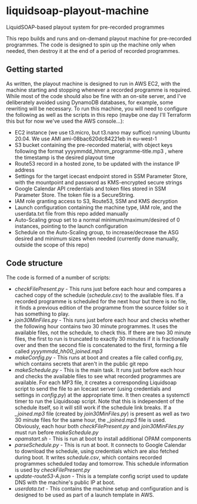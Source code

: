 # liquidsoap-playout-machine
LiquidSOAP-based playout system for pre-recorded programmes

This repo builds and runs and on-demand playout machine for pre-recorded programmes. The code is designed to spin up the machine only when needed, then destroy it at the end of a period of recorded programmes.

## Getting started
As written, the playout machine is designed to run in AWS EC2, with the machine starting and stopping whenever a recorded programme is required. While most of the code should also be fine with an on-site server, and I've deliberately avoided using DynamoDB databases, for example, some rewriting will be necessary.
To run this machine, you will need to configure the following as well as the scripts in this repo (maybe one day I'll Terraform this but for now we've used the AWS console...):
 
- EC2 instance (we use t3.micro, but t3.nano may suffice) running Ubuntu 20.04. We use AMI ami-08bac620dc84221eb in eu-west-1 
- S3 bucket containing the pre-recorded material, with object keys following the format yyyymmdd_hhmm_programme-title.mp3 , where the timestamp is the desired playout time
- Route53 record in a hosted zone, to be updated with the instance IP address
- Settings for the target icecast endpoint stored in SSM Parameter Store, with the mountpoint and password as KMS-encrypted secure strings
- Google Calendar API credentials and token files stored in SSM Parameter Store. The token file is a SecureString. 
- IAM role granting access to S3, Route53, SSM and KMS decryption
- Launch configuration containing the machine type, IAM role, and the userdata.txt file from this repo added manually
- Auto-Scaling group set to a normal minimum/maximum/desired of 0 instances, pointing to the launch configuration
- Schedule on the Auto-Scaling group, to increase/decrease the ASG desired and minimum sizes when needed (currently done manually, outside the scope of this repo)

## Code structure
The code is formed of a number of scripts:

 - *checkFilePresent.py* - This runs just before each hour and compares a cached copy of the schedule (*schedule.csv*) to the available files. If a recorded programme is scheduled for the next hour but there is no file, it finds a previous edition of the programme from the source folder so it has something to play.
 - *join30MinFiles.py* - This runs just before each hour and checks whether the following hour contains two 30 minute programmes. It uses the available files, not the schedule, to check this. If there are two 30 minute files, the first to run is truncated to exactly 30 minutes if it is fractionally over and then the second file is concatenated to the first, forming a file called *yyyymmdd_hh00_joined.mp3* 
 -  *makeConfig.py* - This runs at boot and creates a file called config.py, which contains secrets that aren't in the public git repo
 - *makeSchedule.py* - This is the main task. It runs just before each hour and checks the available files to see what recorded programmes are available. For each MP3 file, it creates a corresponding Liquidsoap script to send the file to an Icecast server (using credentials and settings in *config.py*) at the appropriate time. It then creates a systemctl timer to run the Liquidsoap script. Note that this is independent of the schedule itself, so it will still work if the schedule link breaks. If a *_joined.mp3* file (created by *join30MinFiles.py*) is present as well as two 30 minute files for the same hour, the *_joined.mp3* file is used. Obviously, each hour both *checkFilePresent.py* and *join30MinFiles.py* must run before *makeSchedule.py*
 - *opamstart.sh* - This is run at boot to install additional OPAM components
 - *parseSchedule.py* - This is run at boot. It connects to Google Calendar to download the schedule, using credentials which are also fetched during boot. It writes *schedule.csv*, which contains recorded programmes scheduled today and tomorrow. This schedule information is used by *checkFilePresent.py*
 - *update-route53-A.json* - This is a template config script used to update DNS with the machine's public IP at boot.
 - *userdata.txt* - This contains the machine setup and configuration and is designed to be used as part of a launch template in AWS. 
